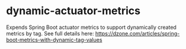 # dynamic-actuator-metrics
Expends Spring Boot actuator metrics to support dynamically created metrics by tag.
See full details here: https://dzone.com/articles/spring-boot-metrics-with-dynamic-tag-values

